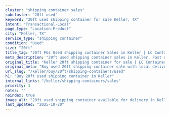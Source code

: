```yaml
---
cluster: "shipping container sales"
subcluster: "20ft used"
keyword: "20ft used shipping container for sale Keller, TX"
intent: "Transactional-Local"
page_type: "Location-Product"
city: "Keller, TX"
service_type: "shipping container"
condition: "Used"
size: "20ft"
title_tag: "20ft P6s Used shipping container Sales in Keller | LC Container"
meta_description: "20ft used shipping container sales in Keller. Fast delivery, competitive pricing. Serving shipping containers area. Quote ID: FAK. Call (214) 524-4168 for your free quote today."
original_title: "Keller 20ft shipping container for sale | LC Container"
original_meta: "Buy used 20ft shipping container sale with local delivery in Keller, TX. LC Container — local Since 2003. Request a fast quote today."
url_slug: "/keller/buy/20ft/shipping-containers/used"
h1: "Buy 20ft used shipping container in Keller"
internal_links: "/keller/shipping-containers/sales"
priority: 3
notes: ""
noindex: true
image_alt: "20ft used shipping container available for delivery in Keller"
last_updated: "2025-10-20"
---
```


<!-- TODO: Add unique city/inventory copy, images, and internal links here. -->
